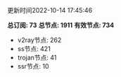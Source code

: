 更新时间2022-10-14 17:45:46

**总订阅: 73**
**总节点: 1911**
**有效节点: 734**
- v2ray节点: 262
- ss节点: 421
- trojan节点: 41
- ssr节点: 10
